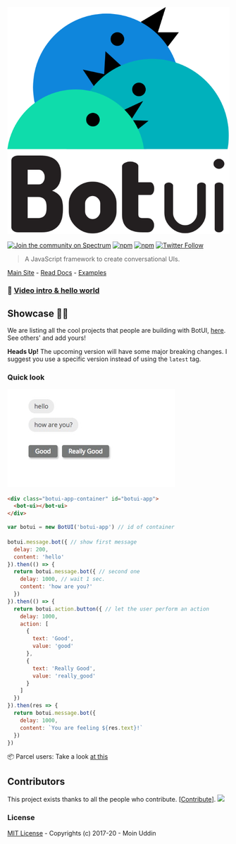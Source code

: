 ![logo](logo.svg)

[![Join the community on Spectrum](https://withspectrum.github.io/badge/badge.svg)](https://spectrum.chat/botui) [![npm](https://img.shields.io/npm/v/botui.svg?style=flat-square)](https://www.npmjs.com/package/botui) [![npm](https://img.shields.io/npm/dm/botui.svg?style=flat-square)](https://www.npmjs.com/package/botui) [![Twitter Follow](https://img.shields.io/twitter/follow/moinism)](https://twitter.com/moinism)

> A JavaScript framework to create conversational UIs.


[Main Site](https://botui.org) - [Read Docs](https://docs.botui.org) - [Examples](https://github.com/moinism/botui-examples)

### 🎥 [Video intro & hello world](https://www.youtube.com/watch?v=XGmOXufo-Y0)

## Showcase 🎇✨

We are listing all the cool projects that people are building with BotUI, [here](https://github.com/botui/botui/blob/master/Showcase.md). See others' and add yours!

**Heads Up!** The upcoming version will have some major breaking changes. I suggest you use a specific version instead of using the `latest` tag.

### Quick look

![preview](preview.png)

```html
<div class="botui-app-container" id="botui-app">
  <bot-ui></bot-ui>
</div>
```

```javascript
var botui = new BotUI('botui-app') // id of container

botui.message.bot({ // show first message
  delay: 200,
  content: 'hello'
}).then(() => {
  return botui.message.bot({ // second one
    delay: 1000, // wait 1 sec.
    content: 'how are you?'
  })
}).then(() => {
  return botui.action.button({ // let the user perform an action
    delay: 1000,
    action: [
      {
        text: 'Good',
        value: 'good'
      },
      {
        text: 'Really Good',
        value: 'really_good'
      }
    ]
  })
}).then(res => {
  return botui.message.bot({
    delay: 1000,
    content: `You are feeling ${res.text}!`
  })
})
```

📦 Parcel users: Take a look [at this](https://github.com/botui/botui/issues/139)

## Contributors

This project exists thanks to all the people who contribute. [[Contribute](CONTRIBUTING.md)].
<a href="https://github.com/botui/botui/graphs/contributors"><img src="https://opencollective.com/botui/contributors.svg?width=890&button=false" /></a>


### License

[MIT License](https://github.com/moinism/botui/blob/master/LICENSE) - Copyrights (c) 2017-20 - Moin Uddin
